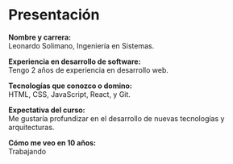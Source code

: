 # Presentación

**Nombre y carrera:**  
Leonardo Solimano, Ingeniería en Sistemas.

**Experiencia en desarrollo de software:**  
Tengo 2 años de experiencia en desarrollo web.

**Tecnologías que conozco o domino:**  
HTML, CSS, JavaScript, React, y Git.

**Expectativa del curso:**  
Me gustaría profundizar en el desarrollo de nuevas tecnologías y arquitecturas.

**Cómo me veo en 10 años:**  
Trabajando
